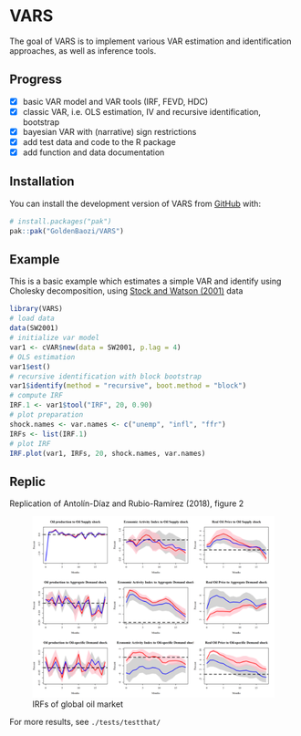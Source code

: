 
<!-- README.md is generated from README.Rmd. Please edit that file -->

# VARS

<!-- badges: start -->

<!-- badges: end -->

The goal of VARS is to implement various VAR estimation and
identification approaches, as well as inference tools.

## Progress

- [x] basic VAR model and VAR tools (IRF, FEVD, HDC)
- [x] classic VAR, i.e. OLS estimation, IV and recursive identification,
  bootstrap
- [x] bayesian VAR with (narrative) sign restrictions
- [x] add test data and code to the R package
- [x] add function and data documentation

## Installation

You can install the development version of VARS from
[GitHub](https://github.com/) with:

``` r
# install.packages("pak")
pak::pak("GoldenBaozi/VARS")
```

## Example

This is a basic example which estimates a simple VAR and identify using
Cholesky decomposition, using [Stock and Watson
(2001)](https://www.aeaweb.org/articles?id=10.1257/jep.15.4.101) data

``` r
library(VARS)
# load data
data(SW2001)
# initialize var model
var1 <- cVAR$new(data = SW2001, p.lag = 4)
# OLS estimation
var1$est()
# recursive identification with block bootstrap
var1$identify(method = "recursive", boot.method = "block")
# compute IRF
IRF.1 <- var1$tool("IRF", 20, 0.90)
# plot preparation
shock.names <- var.names <- c("unemp", "infl", "ffr")
IRFs <- list(IRF.1)
# plot IRF
IRF.plot(var1, IRFs, 20, shock.names, var.names)
```

## Replic

Replication of Antolín-Díaz and Rubio-Ramírez (2018), figure 2

<figure>
<img src="./IRF_oil.png" alt="IRFs of global oil market" />
<figcaption aria-hidden="true">IRFs of global oil market</figcaption>
</figure>

For more results, see `./tests/testthat/`
